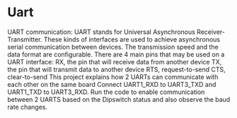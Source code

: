 # Uart
UART communication:
UART stands for Universal Asynchronous Receiver-Transmitter.
These kinds of interfaces are used to achieve asynchronous serial communication between devices. The transmission speed and the data format are configurable.
There are 4 main pins that may be used on a UART interface:
    RX, the pin that will receive data from another device
    TX, the pin that will transmit data to another device
    RTS, request-to-send
    CTS, clear-to-send
This project explains how 2 UARTs can communicate with each other on the same board
Connect UART1_RXD to UART3_TXD and UART1_TXD to UART3_RXD.
Run the code to enable communication between 2 UARTS based on the Dipswitch status and also observe the baud rate changes.
